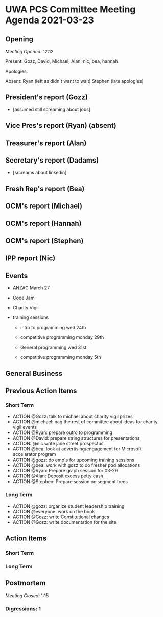 # UWA PCS Committee Meeting Agenda 2021-03-23

## Opening

*Meeting Opened:* 12:12

Present: Gozz, David, Michael, Alan, nic, bea, hannah

Apologies: 

Absent: Ryan (left as didn't want to wait) Stephen (late apologies)

## President's report (Gozz)

- [assumed still screaming about jobs]

## Vice Pres's report (Ryan) (absent)



## Treasurer's report (Alan)


## Secretary's report (Dadams)


- [srcreams about linkedin]

## Fresh Rep's report (Bea)




## OCM's report (Michael)



## OCM's report (Hannah)


## OCM's report (Stephen)



## IPP report (Nic)


## Events

- ANZAC March 27
 

- Code Jam


- Charity Vigil


- training sessions

  - intro to programming wed 24th

  - competitive programming monday 29th

  - General programming wed 31st
 
  - competitive programming monday 5th



## General Business


## Previous Action Items

### Short Term

 - ACTION @Gozz: talk to michael about charity vigil prizes
 - ACTION @michael: nag the rest of committee about ideas for charity vigil events
 - ACTION @Ryan: prepare outro to programming
 - ACTION @David: prepare string structures for presentations
 - ACTION: @nic write jane street prospectus
 - ACTION @bea: look at advertising/engagement for Microsoft accelarator program
 - ACTION @gozz: do emp's for upcoming training sessions
 - ACTION @bea: work with gozz to do fresher pod allocations
- ACTION @Ryan: Prepare graph session for 03-29
- ACTION @Alan: Deposit excess petty cash
- ACTION @Stephen: Prepare session on segment trees

### Long Term

- ACTION @gozz: organize student leadership training
- ACTION @everyone: work on the book
- ACTION @Gozz: write Constitutional changes
- ACTION @Gozz: write documentation for the site


## Action Items

### Short Term 


### Long Term

## Postmortem
*Meeting Closed:* 1:15

###  Digressions: 1
